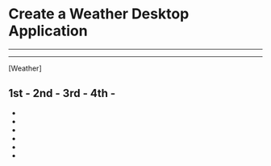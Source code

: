 # Create a Weather Desktop Application
----------------------------------------------------------------------
---------------------------------------------------------------------

 [Weather]
 
 1st - 
 2nd - 
 3rd - 
 4th - 
  - 
  -
  -
  -
  -
  -
  -
  

